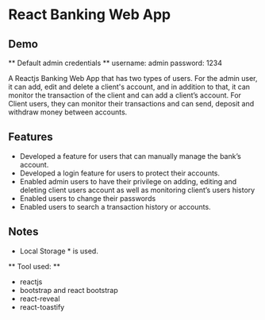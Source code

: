 # React Banking Web App

## Demo
** Default admin credentials **
username: admin
password: 1234

A Reactjs Banking Web App that has two types of users. For the admin user, it can add, edit and delete a client's account, and in addition to that, it can monitor the transaction of the client and can add a client’s account. For Client users, they can monitor their transactions and can send, deposit and withdraw money between accounts.

## Features
- Developed a feature for users that can manually manage the bank’s account.
- Developed a login feature for users to protect their accounts.
- Enabled admin users to have their privilege on adding, editing and deleting client users account as well as monitoring client’s users history
- Enabled users to change their passwords
- Enabled users to search a transaction history or accounts.


## Notes
* Local Storage * is used.

** Tool used: **
- reactjs
- bootstrap and react bootstrap
- react-reveal
- react-toastify
